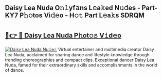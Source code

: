 ## Daisy Lea Nuda O𝚗𝚕yf𝚊ns L𝚎a𝚔ed N𝚞𝚍es - Part-KY7 P𝚑𝚘tos Vi𝚍𝚎o - H𝚘𝚝 Part L𝚎a𝚔s SDRQM

# <h2><a href="http://kf0hgnj.oniu.top/?m=Daisy+Lea+Nuda">🔗👉 🔴 Daisy Lea Nuda P𝚑ot𝚘𝚜 V𝚒d𝚎o</a></h2>

[![Daisy Lea Nuda Nu𝚍e𝚜](https://i.imgur.com/0qMVB7G.gif)](http://kf0hgnj.oniu.top/?m=Daisy+Lea+Nuda)
Virtual entertainer and multimedia creator Daisy Lea Nuda, acclaimed for sharing dance and lifestyle knowledge through trending choreographies and compact clips. Exceptional dancer Daisy Lea Nuda, famed for their extraordinary skills and accomplishments in the world of dance.  
